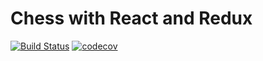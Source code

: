 # Chess with React and Redux

[![Build Status](https://travis-ci.org/luddwichr/chess-with-react-redux.svg?branch=master)](https://travis-ci.org/luddwichr/chess-with-react-redux)
[![codecov](https://codecov.io/gh/luddwichr/chess-with-react-redux/branch/master/graph/badge.svg)](https://codecov.io/gh/luddwichr/chess-with-react-redux)
